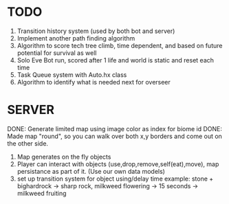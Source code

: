 TODO
====
1. Transition history system (used by both bot and server)
2. Implement another path finding algorithm
3. Algorithm to score tech tree climb, time dependent, and based on future potential for survival as well
4. Solo Eve Bot run, scored after 1 life and world is static and reset each time
5. Task Queue system with Auto.hx class
6. Algorithm to identify what is needed next for overseer



SERVER
======
DONE: Generate limited map using image color as index for biome id
DONE: Made map "round", so you can walk over both x,y borders and come out on the other side. 
1. Map generates on the fly objects
2. Player can interact with objects (use,drop,remove,self(eat),move), map persistance as part of it. (Use our own data models)
3. set up transition system for object using/delay time example: stone + bighardrock -> sharp rock,  milkweed flowering -> 15 seconds -> milkweed fruiting